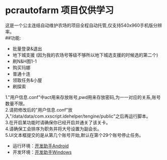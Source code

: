 # pcrautofarm 项目仅供学习

这是一个公主连结自动维护农场的项目全程自动托管,仅支持540x960手机版分辨率。  
##功能:  
- 批量登录&退出
- 地下城支援  (因为我的农场号等级不够所以地下城选支援的时候选的第二个)
- 刷N&H图1-1  
- 购买玛娜  
- 普通十连  
- 领取任务&小屋  
- 刷探索

1."用户信息.conf"中act用来存放账号,pwd用来存放密码,为一一对应的关系,账号数量不限。  
2.请把修改后的"用户信息.conf"放入"/data/data/com.xxscript.idehelper/tengine/public"之后再运行脚本。  
3.在开启某功能时请确保你已经开启并通关了该关卡。  
4.请确保工会排序为职务并将大号设置为副会长。  
5.UI文本框提交的是从第几个账号开始,默认在第个29个账号停止任务。

- 运行环境：[开发助手Android](https://wws.lanzous.com/iX7FTdqiuqd)
- 开发环境：[开发助手Windows](https://wws.lanzous.com/i8es6dqiz5c)
